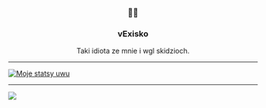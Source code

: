 <h3 align="center">📡📝</h3>
<h3 align="center">vExisko</h3>
<p align="center">Taki idiota ze mnie i wgl skidzioch.</p>

---


 <a  algin="center" href="https://github.com/anuraghazra/github-readme-stats"><img algin="center" src="https://github-readme-stats.vercel.app/api?username=1vex&show_icons=true&include_all_commits=true&theme=buefy&hide_border=true" alt="Moje statsy uwu" /></a> 
 
---
 
<a algin="center" href="https://github.com/anuraghazra/github-readme-stats"> <img algin="center"  src="https://github-readme-stats.vercel.app/api/top-langs/?username=1vex&layout=compact&theme=buefy&hide_border=true" /></a>
